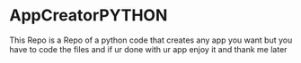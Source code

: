# AppCreatorPYTHON

This Repo is a Repo of a python code that creates any app you want but you have to code the files and if ur done with ur app enjoy it and thank me later

